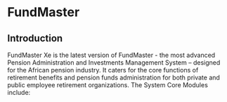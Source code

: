 # FundMaster

## Introduction

FundMaster Xe is the latest version of FundMaster - the most advanced Pension
Administration and Investments Management System – designed for the African
pension industry. It caters for the core functions of retirement benefits and
pension funds administration for both private and public employee retirement
organizations. The System Core Modules include:
